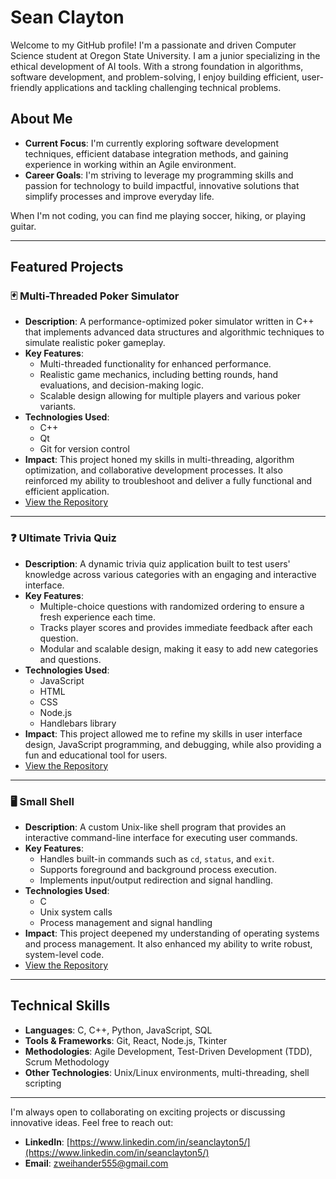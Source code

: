 # Sean Clayton

Welcome to my GitHub profile! I'm a passionate and driven Computer Science student at Oregon State University. I am a junior specializing in the ethical development of AI tools. With a strong foundation in algorithms, software development, and problem-solving, I enjoy building efficient, user-friendly applications and tackling challenging technical problems.  

## About Me  

- **Current Focus**: I'm currently exploring software development techniques, efficient database integration methods, and gaining experience in working within an Agile environment.  
- **Career Goals**: I'm striving to leverage my programming skills and passion for technology to build impactful, innovative solutions that simplify processes and improve everyday life.  

When I'm not coding, you can find me playing soccer, hiking, or playing guitar.  

---

## Featured Projects  

### 🃏 Multi-Threaded Poker Simulator  
- **Description**: A performance-optimized poker simulator written in C++ that implements advanced data structures and algorithmic techniques to simulate realistic poker gameplay.  
- **Key Features**:  
  - Multi-threaded functionality for enhanced performance.  
  - Realistic game mechanics, including betting rounds, hand evaluations, and decision-making logic.  
  - Scalable design allowing for multiple players and various poker variants.  
- **Technologies Used**:  
  - C++
  - Qt
  - Git for version control  
- **Impact**: This project honed my skills in multi-threading, algorithm optimization, and collaborative development processes. It also reinforced my ability to troubleshoot and deliver a fully functional and efficient application.  
- [View the Repository](https://github.com/SeanClay10/MT-Poker-Simulator)  

---

### ❓ Ultimate Trivia Quiz  
- **Description**: A dynamic trivia quiz application built to test users' knowledge across various categories with an engaging and interactive interface.  
- **Key Features**:  
  - Multiple-choice questions with randomized ordering to ensure a fresh experience each time.  
  - Tracks player scores and provides immediate feedback after each question.  
  - Modular and scalable design, making it easy to add new categories and questions.  
- **Technologies Used**:  
  - JavaScript
  - HTML
  - CSS
  - Node.js
  - Handlebars library
- **Impact**: This project allowed me to refine my skills in user interface design, JavaScript programming, and debugging, while also providing a fun and educational tool for users.  
- [View the Repository](https://github.com/SeanClay10/Ultimate-Trivia-Challenge)  

---

### 🖥️ Small Shell  
- **Description**: A custom Unix-like shell program that provides an interactive command-line interface for executing user commands.  
- **Key Features**:  
  - Handles built-in commands such as `cd`, `status`, and `exit`.  
  - Supports foreground and background process execution.  
  - Implements input/output redirection and signal handling.  
- **Technologies Used**:  
  - C  
  - Unix system calls  
  - Process management and signal handling  
- **Impact**: This project deepened my understanding of operating systems and process management. It also enhanced my ability to write robust, system-level code.  
- [View the Repository](https://github.com/SeanClay10/Small-Shell)  

---

## Technical Skills  

- **Languages**: C, C++, Python, JavaScript, SQL  
- **Tools & Frameworks**: Git, React, Node.js, Tkinter  
- **Methodologies**: Agile Development, Test-Driven Development (TDD), Scrum Methodology  
- **Other Technologies**: Unix/Linux environments, multi-threading, shell scripting  

---

I'm always open to collaborating on exciting projects or discussing innovative ideas. Feel free to reach out:  

- **LinkedIn**: [https://www.linkedin.com/in/seanclayton5/](https://www.linkedin.com/in/seanclayton5/)  
- **Email**: [zweihander555@gmail.com](mailto:zweihander555@gmail.com)  
